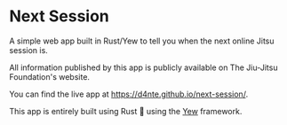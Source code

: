 # Next Session

A simple web app built in Rust/Yew to tell you when the next online Jitsu session is.

All information published by this app is publicly available on The Jiu-Jitsu Foundation's website.

You can find the live app at https://d4nte.github.io/next-session/.

This app is entirely built using Rust 🦀 using the [Yew](https://yew.rs/) framework.
